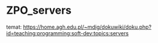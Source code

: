 # ZPO_servers
temat: https://home.agh.edu.pl/~mdig/dokuwiki/doku.php?id=teaching:programming:soft-dev:topics:servers
